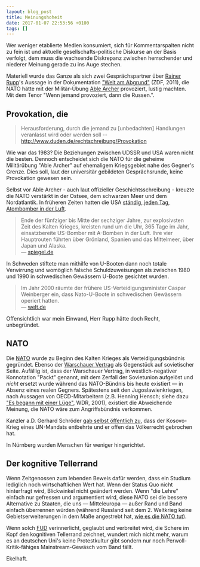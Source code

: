 ```yaml
---
layout: blog_post
title: Meinungshoheit
date: 2017-01-07 22:53:56 +0100
tags: []
---
```


Wer weniger etablierte Medien konsumiert, sich für Kommentarspalten nicht zu fein ist und aktuelle gesellschafts-politische Diskurse an der Basis verfolgt, dem muss die wachsende Diskrepanz zwischen herrschender und niederer Meinung gerade zu ins Auge stechen.

Materiell wurde das Ganze als sich zwei Gesprächspartner über [Rainer Rupp][rainer-rupp]'s Aussage in der Dokumentation ["Welt am Abgrund"][welt-am-abgrund] (ZDF, 2011), die NATO hätte mit der Militär-Übung [Able Archer][ablearcher] provoziert, lustig machten. Mit dem Tenor "Wenn jemand provoziert, dann die Russen.".

## Provokation, die

> Herausforderung, durch die jemand zu [unbedachten] Handlungen veranlasst wird oder werden soll
> -- http://www.duden.de/rechtschreibung/Provokation

Wie war das 1983? Die Beziehungen zwischen UDSSR und USA waren nicht die besten. Dennoch entscheidet sich die NATO für die geheime Militärübung "Able Archer" auf ehemaligem Kriegsgebiet nahe des Gegner's Grenze. Dies soll, laut der universitär gebildeten Gesprächsrunde, keine Provokation gewesen sein.

Selbst vor Able Archer - auch laut offizieller Geschichtsschreibung - kreuzte die NATO verstärkt in der Ostsee, dem schwarzen Meer und dem Nordatlantik.
In früheren Zeiten hatten die USA [ständig, jeden Tag, Atombomber in der Luft][brokenarrow].

> Ende der fünfziger bis Mitte der sechziger Jahre, zur explosivsten Zeit des Kalten Krieges, kreisten rund um die Uhr, 365 Tage im Jahr, einsatzbereite US-Bomber mit A-Bomben in der Luft. Ihre vier Hauptrouten führten über Grönland, Spanien und das Mittelmeer, über Japan und Alaska.  
> &mdash; [spiegel.de][brokenarrow]

In Schweden stiftete man mithilfe von U-Booten dann noch totale Verwirrung und womöglich falsche Schuldzuweisungen als zwischen 1980 und 1990 in schwedischen Gewässern U-Boote gesichtet wurden.

> Im Jahr 2000 räumte der frühere US-Verteidigungsminister Caspar Weinberger ein, dass Nato-U-Boote in schwedischen Gewässern operiert hatten.  
> &mdash; [welt.de][uboote]

Offensichtlich war mein Einwand, Herr Rupp hätte doch Recht, unbegründet.

## NATO

Die [NATO][nato] wurde zu Beginn des Kalten Krieges als Verteidigungsbündnis gegründet. Ebenso der [Warschauer Vertrag][warver] als Gegenstück auf sovietischer Seite. Aufällig ist, dass der Warschauer Vertrag, in westlich-negativer Konnotation "Packt" genannt, mit dem Zerfall der Sovietunion aufgelöst und _nicht_ ersetzt wurde während das NATO-Bündnis bis heute existiert &mdash; in Absenz eines realen Gegners. Spätestens seit den Jugoslawienkriegen, nach Aussagen von OECD-Mitarbeitern (z.B. Henning Hensch; siehe dazu ["Es begann mit einer Lüge"][ard-doku], WDR, 2001), existiert die Abweichende Meinung, die NATO wäre zum Angriffsbündnis verkommen.

Kanzler a.D. Gerhard Schröder [gab selbst öffentlich zu][schroeder-kosovo], dass der Kosovo-Krieg eines UN-Mandats entbehrte und er offen das Völkerrecht gebrochen hat.

In Nürnberg wurden Menschen für weniger hingerichtet.

## Der kognitive Tellerrand

Wenn Zeitgenossen zum lebenden Beweis dafür werden, dass ein Studium lediglich noch wirtschaftlichen Wert hat. Wenn der Status Quo nicht hinterfragt wird, Blickwinkel nicht geändert werden. Wenn "die Lehre" einfach nur gefressen und argumentiert wird, diese NATO sei die bessere Alternative zu Staaten, die uns &mdash; Mitteleuropa &mdash; außer Rand und Band einfach überrennen würden (während Russland seit dem 2. Weltkrieg keine Gebietserweiterungen in dem Maße angestrebt hat, [wie es die NATO tut][osterweit]).

Wenn solch [FUD][fud] verinnerlicht, geglaubt und verbreitet wird, die Schere im Kopf den kognitiven Tellerrand zeichnet, wundert mich nicht mehr, warum es an deutschen Uni's keine Protestkultur gibt sondern nur noch Perwoll-Kritik-fähiges Mainstream-Gewäsch vom Band fällt.

Ekelhaft.

[ablearcher]: https://de.m.wikipedia.org/wiki/Able_Archer_83
[brokenarrow]: http://www.spiegel.de/einestages/atomwaffen-a-948011.html
[warver]: https://de.m.wikipedia.org/wiki/Warschauer_Pakt
[ard-doku]: https://youtu.be/MYcRjHX50og
[welt-am-abgrund]: https://youtu.be/5Uidc27Ff4M?t=37m7s
[rainer-rupp]: https://de.wikipedia.org/wiki/Rainer_Rupp
[nato]: https://de.wikipedia.org/wiki/NATO
[schroeder-kosovo]: https://www.youtube.com/watch?v=gd3U3HWWpPw
[osterweit]: https://de.wikipedia.org/wiki/NATO-Osterweiterung
[fud]: https://de.wikipedia.org/wiki/Fear,_Uncertainty_and_Doubt
[uboote]: https://www.welt.de/politik/ausland/article133521649/Bei-der-U-Boot-Jagd-reissen-alte-Wunden-auf.html
